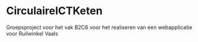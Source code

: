 # CirculaireICTKeten
Groepsproject voor het vak B2C6 voor het realiseren van een webapplicatie voor Ruilwinkel Vaals 
